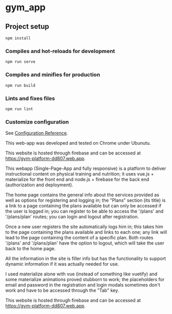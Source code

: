 # gym_app

## Project setup
```
npm install
```

### Compiles and hot-reloads for development
```
npm run serve
```

### Compiles and minifies for production
```
npm run build
```

### Lints and fixes files
```
npm run lint
```

### Customize configuration
See [Configuration Reference](https://cli.vuejs.org/config/).

This web-app was developed and tested on Chrome under Ubunutu.

This website is hosted through firebase and can be accessed at https://gym-platform-dd807.web.app.

This webapp (Single-Page-App and fully responsive) is a platform to deliver instructional content 
on physical training and nutrition; it uses vue.js + materialize for the front end and node.js + firebase
for the back end (authorization and deployment).

The home page contains the general info about the services provided as well as options for
registering and logging in; the "Plans" section (its title) is a link to a page containing the plans
available but can only be accessed if the user is logged in; you can register to be able to
access the '/plans' and '/plans/plan' routes; you can login and logout after registration.

Once a new user registers the site automatically logs him in; this takes him to the page containing
the plans available and links to each one; any link will lead to the page containing the content of
a specific plan. Both routes '/plans' and '/plans/plan' have the option to logout, which will take
the user back to the home page.

All the information in the site is filler info but has the functionality to support dynamic
information if it was actually needed for use.

I used materialize alone with vue (instead of something like vuetify) and some materialize
animations proved stubborn to work; the placeholders for email and password in the registration and
login modals sometimes don't work and have to be accessed through the "Tab" key.

This website is hosted through firebase and can be accessed at https://gym-platform-dd807.web.app.
